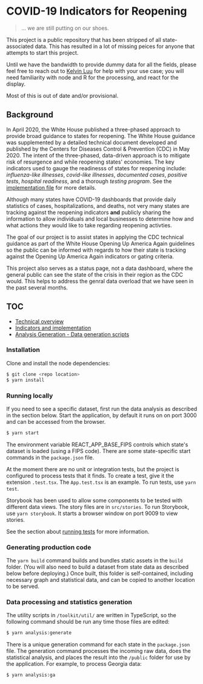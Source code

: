 # COVID-19 Indicators for Reopening

> ... we are still putting on our shoes.

This project is a public repository that has been stripped of all state-associated data. This has resulted in a lot of missing peices for anyone that attempts to start this project.

Until we have the bandwidth to provide dummy data for all the fields, please feel free to reach out to [Kelvin Luu](kelvin.t.luu@omb.eop.gov) for help with your use case; you will need familiarity with node and R for the processing, and react for the display.

Most of this is out of date and/or provisional.

## Background

In April 2020, the White House published a three-phased approach to provide broad guidance to states for reopening. The White House guidance was supplemented by a detailed technical document developed and published by the Centers for Diseases Control & Prevention (CDC) in May 2020. The intent of the three-phased, data-driven approach is to mitigate risk of resurgence and while reopening states' economies. The key indicators used to gauge the readinesss of states for reopening include: _influenza-like illnesses_, _covid-like illnesses_, _documented cases_, _positive tests_, _hospital readiness_, and a thorough _testing program_. See the [implementation file](./docs/implementation.md) for more details.

Although many states have COVID-19 dashboards that provide daily statistics of cases, hospitalizations, and deaths, not very many states are tracking against the reopening indicators **and** publicly sharing the information to allow individuals and local businesses to determine how and what actions they would like to take regarding reopening activties.

The goal of our project is to assist states in applying the CDC technical guidance as part of the White House Opening Up America Again guidelines so the public can be informed with regards to how their state is tracking against the Opening Up America Again indicators or gating criteria.

This project also serves as a status page, not a data dashboard, where the general public can see the state of the crisis in their region as the CDC would. This helps to address the genral data overload that we have seen in the past several months.

## TOC

- [Technical overview](./docs/architecture.md)
- [Indicators and implementation](./docs/implementation.md)
- [Analysis Generation - Data generation scripts](./toolkit/README.md)

### Installation

Clone and install the node dependencies:

```sh
$ git clone <repo location>
$ yarn install
```

### Running locally

If you need to see a specific dataset, first run the data analysis as described in the section below.
Start the application, by default it runs on on port 3000 and can be accessed from the browser.

```sh
$ yarn start
```

The environment variable REACT_APP_BASE_FIPS controls which state's dataset is loaded (using a FIPS code).
There are some state-specific start commands in the `package.json` file.

At the moment there are no unit or integration tests, but the project is configured to process tests that it finds.
To create a test, give it the extension `.test.tsx`. The `App.test.tsx` is an example.
To run tests, use `yarn test`.

Storybook has been used to allow some components to be tested with different data views. The story files are in `src/stories`.
To run Storybook, use `yarn storybook`. It starts a browser window on port 9009 to view stories.

See the section about [running tests](https://facebook.github.io/create-react-app/docs/running-tests) for more information.

### Generating production code

The `yarn build` command builds and bundles static assets in the `build` folder.
(You will also need to build a dataset from state data as described below before deploying.)
Once built, this folder is self-contained, including necessary graph and statistical data, and can be copied to another
location to be served.

### Data processing and statistics generation

The utility scripts in `/toolkit/util/` are written in TypeScript, so the following command should be run any time those files are edited:

```sh
$ yarn analysis:generate
```

There is a unique generation command for each state in the `package.json` file. The generation command processes the incoming raw data,
does the statistical analysis, and places the result into the `/public` folder for use by the application.
For example, to process Georgia data:

```sh
$ yarn analysis:ga
```
